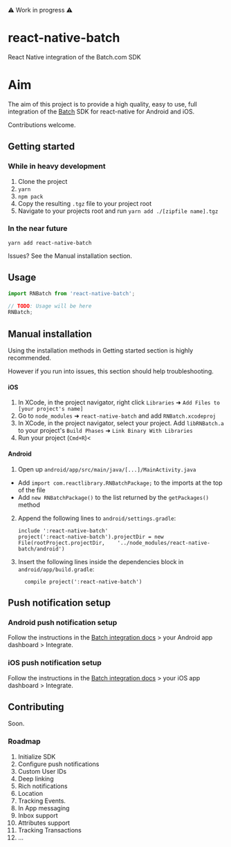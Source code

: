 :warning: Work in progress :warning:

# react-native-batch
React Native integration of the Batch.com SDK

# Aim
The aim of this project is to provide a high quality, easy to use, full integration of the [Batch](https://batch.com/) SDK for react-native for Android and iOS.

Contributions welcome.


## Getting started

### While in heavy development

1. Clone the project
1. `yarn`
1. `npm pack`
1. Copy the resulting `.tgz` file to your project root
1. Navigate to your projects root and run `yarn add ./[zipfile name].tgz`

### In the near future

`yarn add react-native-batch`

Issues? See the Manual installation section.

## Usage
```javascript
import RNBatch from 'react-native-batch';

// TODO: Usage will be here
RNBatch;
```

## Manual installation

Using the installation methods in Getting started section is highly recommended. 

However if you run into issues, this section should help troubleshooting.


#### iOS

1. In XCode, in the project navigator, right click `Libraries` ➜ `Add Files to [your project's name]`
2. Go to `node_modules` ➜ `react-native-batch` and add `RNBatch.xcodeproj`
3. In XCode, in the project navigator, select your project. Add `libRNBatch.a` to your project's `Build Phases` ➜ `Link Binary With Libraries`
4. Run your project (`Cmd+R`)<

#### Android

1. Open up `android/app/src/main/java/[...]/MainActivity.java`
  - Add `import com.reactlibrary.RNBatchPackage;` to the imports at the top of the file
  - Add `new RNBatchPackage()` to the list returned by the `getPackages()` method
2. Append the following lines to `android/settings.gradle`:
  	```
  	include ':react-native-batch'
  	project(':react-native-batch').projectDir = new File(rootProject.projectDir, 	'../node_modules/react-native-batch/android')
  	```
3. Insert the following lines inside the dependencies block in `android/app/build.gradle`:
  	```
      compile project(':react-native-batch')
  	```

## Push notification setup 

### Android push notification setup

Follow the instructions in the [Batch integration docs](https://dashboard.batch.com) > your Android app dashboard > Integrate.

### iOS push notification setup

Follow the instructions in the [Batch integration docs](https://dashboard.batch.com) > your iOS app dashboard > Integrate.

## Contributing

Soon.

### Roadmap
1. Initialize SDK
1. Configure push notifications
1. Custom User IDs 
1. Deep linking 
1. Rich notifications
1. Location
1. Tracking Events.
1. In App messaging
1. Inbox support
1. Attributes support
1. Tracking Transactions
1. ...

